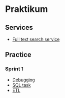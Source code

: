 # Praktikum
  
## Services
* [Full text search service](https://github.com/KazakovDenis/praktikum/tree/master/search_service#full-text-search-service)

## Practice
### Sprint 1
* [Debugging](https://github.com/KazakovDenis/praktikum/blob/master/practice/sprint_1/debugging) 
* [SQL task](https://github.com/KazakovDenis/praktikum/blob/master/practice/sprint_1/sqlite.sql)
* [ETL](https://github.com/KazakovDenis/praktikum/blob/master/practice/sprint_1/etl/etl.py)
